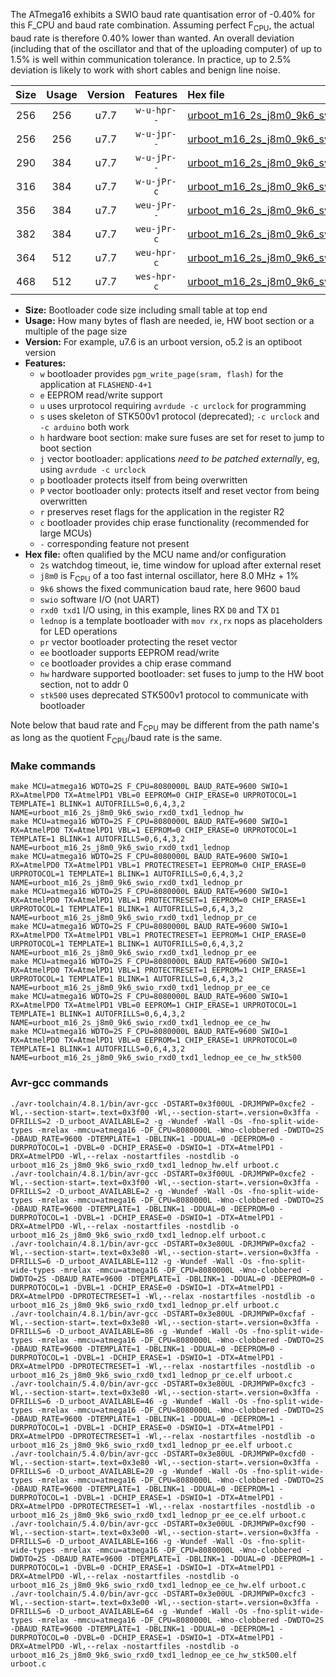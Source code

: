 The ATmega16 exhibits a SWIO baud rate quantisation error of -0.40% for this F_CPU and baud rate combination. Assuming perfect F<sub>CPU</sub>, the actual baud rate is therefore 0.40% lower than wanted. An overall deviation (including that of the oscillator and that of the uploading computer) of up to 1.5% is well within communication tolerance. In practice, up to 2.5% deviation is likely to work with short cables and benign line noise.

|Size|Usage|Version|Features|Hex file|
|:-:|:-:|:-:|:-:|:--|
|256|256|u7.7|`w-u-hpr--`|[urboot_m16_2s_j8m0_9k6_swio_rxd0_txd1_lednop_hw.hex](https://raw.githubusercontent.com/stefanrueger/urboot.hex/main/mcus/atmega16/watchdog_2_s/internal_oscillator%2B1%25/%2B8m000000_hz/%2B%2B%2B9k6_baud/uart0_rxd0_txd1/lednop/urboot_m16_2s_j8m0_9k6_swio_rxd0_txd1_lednop_hw.hex)|
|256|256|u7.7|`w-u-jpr--`|[urboot_m16_2s_j8m0_9k6_swio_rxd0_txd1_lednop.hex](https://raw.githubusercontent.com/stefanrueger/urboot.hex/main/mcus/atmega16/watchdog_2_s/internal_oscillator%2B1%25/%2B8m000000_hz/%2B%2B%2B9k6_baud/uart0_rxd0_txd1/lednop/urboot_m16_2s_j8m0_9k6_swio_rxd0_txd1_lednop.hex)|
|290|384|u7.7|`w-u-jPr--`|[urboot_m16_2s_j8m0_9k6_swio_rxd0_txd1_lednop_pr.hex](https://raw.githubusercontent.com/stefanrueger/urboot.hex/main/mcus/atmega16/watchdog_2_s/internal_oscillator%2B1%25/%2B8m000000_hz/%2B%2B%2B9k6_baud/uart0_rxd0_txd1/lednop/urboot_m16_2s_j8m0_9k6_swio_rxd0_txd1_lednop_pr.hex)|
|316|384|u7.7|`w-u-jPr-c`|[urboot_m16_2s_j8m0_9k6_swio_rxd0_txd1_lednop_pr_ce.hex](https://raw.githubusercontent.com/stefanrueger/urboot.hex/main/mcus/atmega16/watchdog_2_s/internal_oscillator%2B1%25/%2B8m000000_hz/%2B%2B%2B9k6_baud/uart0_rxd0_txd1/lednop/urboot_m16_2s_j8m0_9k6_swio_rxd0_txd1_lednop_pr_ce.hex)|
|356|384|u7.7|`weu-jPr--`|[urboot_m16_2s_j8m0_9k6_swio_rxd0_txd1_lednop_pr_ee.hex](https://raw.githubusercontent.com/stefanrueger/urboot.hex/main/mcus/atmega16/watchdog_2_s/internal_oscillator%2B1%25/%2B8m000000_hz/%2B%2B%2B9k6_baud/uart0_rxd0_txd1/lednop/urboot_m16_2s_j8m0_9k6_swio_rxd0_txd1_lednop_pr_ee.hex)|
|382|384|u7.7|`weu-jPr-c`|[urboot_m16_2s_j8m0_9k6_swio_rxd0_txd1_lednop_pr_ee_ce.hex](https://raw.githubusercontent.com/stefanrueger/urboot.hex/main/mcus/atmega16/watchdog_2_s/internal_oscillator%2B1%25/%2B8m000000_hz/%2B%2B%2B9k6_baud/uart0_rxd0_txd1/lednop/urboot_m16_2s_j8m0_9k6_swio_rxd0_txd1_lednop_pr_ee_ce.hex)|
|364|512|u7.7|`weu-hpr-c`|[urboot_m16_2s_j8m0_9k6_swio_rxd0_txd1_lednop_ee_ce_hw.hex](https://raw.githubusercontent.com/stefanrueger/urboot.hex/main/mcus/atmega16/watchdog_2_s/internal_oscillator%2B1%25/%2B8m000000_hz/%2B%2B%2B9k6_baud/uart0_rxd0_txd1/lednop/urboot_m16_2s_j8m0_9k6_swio_rxd0_txd1_lednop_ee_ce_hw.hex)|
|468|512|u7.7|`wes-hpr-c`|[urboot_m16_2s_j8m0_9k6_swio_rxd0_txd1_lednop_ee_ce_hw_stk500.hex](https://raw.githubusercontent.com/stefanrueger/urboot.hex/main/mcus/atmega16/watchdog_2_s/internal_oscillator%2B1%25/%2B8m000000_hz/%2B%2B%2B9k6_baud/uart0_rxd0_txd1/lednop/urboot_m16_2s_j8m0_9k6_swio_rxd0_txd1_lednop_ee_ce_hw_stk500.hex)|

- **Size:** Bootloader code size including small table at top end
- **Usage:** How many bytes of flash are needed, ie, HW boot section or a multiple of the page size
- **Version:** For example, u7.6 is an urboot version, o5.2 is an optiboot version
- **Features:**
  + `w` bootloader provides `pgm_write_page(sram, flash)` for the application at `FLASHEND-4+1`
  + `e` EEPROM read/write support
  + `u` uses urprotocol requiring `avrdude -c urclock` for programming
  + `s` uses skeleton of STK500v1 protocol (deprecated); `-c urclock` and `-c arduino` both work
  + `h` hardware boot section: make sure fuses are set for reset to jump to boot section
  + `j` vector bootloader: applications *need to be patched externally*, eg, using `avrdude -c urclock`
  + `p` bootloader protects itself from being overwritten
  + `P` vector bootloader only: protects itself and reset vector from being overwritten
  + `r` preserves reset flags for the application in the register R2
  + `c` bootloader provides chip erase functionality (recommended for large MCUs)
  + `-` corresponding feature not present
- **Hex file:** often qualified by the MCU name and/or configuration
  + `2s` watchdog timeout, ie, time window for upload after external reset
  + `j8m0` is F<sub>CPU</sub> of a too fast internal oscillator, here 8.0 MHz + 1%
  + `9k6` shows the fixed communication baud rate, here 9600 baud
  + `swio` software I/O (not UART)
  + `rxd0 txd1` I/O using, in this example, lines RX `D0` and TX `D1`
  + `lednop` is a template bootloader with `mov rx,rx` nops as placeholders for LED operations
  + `pr` vector bootloader protecting the reset vector
  + `ee` bootloader supports EEPROM read/write
  + `ce` bootloader provides a chip erase command
  + `hw` hardware supported bootloader: set fuses to jump to the HW boot section, not to addr 0
  + `stk500` uses deprecated STK500v1 protocol to communicate with bootloader


Note below that baud rate and F<sub>CPU</sub> may be different from the path name's as long as the quotient F<sub>CPU</sub>/baud rate is the same.

### Make commands
```
make MCU=atmega16 WDTO=2S F_CPU=8080000L BAUD_RATE=9600 SWIO=1 RX=AtmelPD0 TX=AtmelPD1 VBL=0 EEPROM=0 CHIP_ERASE=0 URPROTOCOL=1 TEMPLATE=1 BLINK=1 AUTOFRILLS=0,6,4,3,2 NAME=urboot_m16_2s_j8m0_9k6_swio_rxd0_txd1_lednop_hw
make MCU=atmega16 WDTO=2S F_CPU=8080000L BAUD_RATE=9600 SWIO=1 RX=AtmelPD0 TX=AtmelPD1 VBL=1 EEPROM=0 CHIP_ERASE=0 URPROTOCOL=1 TEMPLATE=1 BLINK=1 AUTOFRILLS=0,6,4,3,2 NAME=urboot_m16_2s_j8m0_9k6_swio_rxd0_txd1_lednop
make MCU=atmega16 WDTO=2S F_CPU=8080000L BAUD_RATE=9600 SWIO=1 RX=AtmelPD0 TX=AtmelPD1 VBL=1 PROTECTRESET=1 EEPROM=0 CHIP_ERASE=0 URPROTOCOL=1 TEMPLATE=1 BLINK=1 AUTOFRILLS=0,6,4,3,2 NAME=urboot_m16_2s_j8m0_9k6_swio_rxd0_txd1_lednop_pr
make MCU=atmega16 WDTO=2S F_CPU=8080000L BAUD_RATE=9600 SWIO=1 RX=AtmelPD0 TX=AtmelPD1 VBL=1 PROTECTRESET=1 EEPROM=0 CHIP_ERASE=1 URPROTOCOL=1 TEMPLATE=1 BLINK=1 AUTOFRILLS=0,6,4,3,2 NAME=urboot_m16_2s_j8m0_9k6_swio_rxd0_txd1_lednop_pr_ce
make MCU=atmega16 WDTO=2S F_CPU=8080000L BAUD_RATE=9600 SWIO=1 RX=AtmelPD0 TX=AtmelPD1 VBL=1 PROTECTRESET=1 EEPROM=1 CHIP_ERASE=0 URPROTOCOL=1 TEMPLATE=1 BLINK=1 AUTOFRILLS=0,6,4,3,2 NAME=urboot_m16_2s_j8m0_9k6_swio_rxd0_txd1_lednop_pr_ee
make MCU=atmega16 WDTO=2S F_CPU=8080000L BAUD_RATE=9600 SWIO=1 RX=AtmelPD0 TX=AtmelPD1 VBL=1 PROTECTRESET=1 EEPROM=1 CHIP_ERASE=1 URPROTOCOL=1 TEMPLATE=1 BLINK=1 AUTOFRILLS=0,6,4,3,2 NAME=urboot_m16_2s_j8m0_9k6_swio_rxd0_txd1_lednop_pr_ee_ce
make MCU=atmega16 WDTO=2S F_CPU=8080000L BAUD_RATE=9600 SWIO=1 RX=AtmelPD0 TX=AtmelPD1 VBL=0 EEPROM=1 CHIP_ERASE=1 URPROTOCOL=1 TEMPLATE=1 BLINK=1 AUTOFRILLS=0,6,4,3,2 NAME=urboot_m16_2s_j8m0_9k6_swio_rxd0_txd1_lednop_ee_ce_hw
make MCU=atmega16 WDTO=2S F_CPU=8080000L BAUD_RATE=9600 SWIO=1 RX=AtmelPD0 TX=AtmelPD1 VBL=0 EEPROM=1 CHIP_ERASE=1 URPROTOCOL=0 TEMPLATE=1 BLINK=1 AUTOFRILLS=0,6,4,3,2 NAME=urboot_m16_2s_j8m0_9k6_swio_rxd0_txd1_lednop_ee_ce_hw_stk500
```

### Avr-gcc commands
```
./avr-toolchain/4.8.1/bin/avr-gcc -DSTART=0x3f00UL -DRJMPWP=0xcfe2 -Wl,--section-start=.text=0x3f00 -Wl,--section-start=.version=0x3ffa -DFRILLS=2 -D_urboot_AVAILABLE=2 -g -Wundef -Wall -Os -fno-split-wide-types -mrelax -mmcu=atmega16 -DF_CPU=8080000L -Wno-clobbered -DWDTO=2S -DBAUD_RATE=9600 -DTEMPLATE=1 -DBLINK=1 -DDUAL=0 -DEEPROM=0 -DURPROTOCOL=1 -DVBL=0 -DCHIP_ERASE=0 -DSWIO=1 -DTX=AtmelPD1 -DRX=AtmelPD0 -Wl,--relax -nostartfiles -nostdlib -o urboot_m16_2s_j8m0_9k6_swio_rxd0_txd1_lednop_hw.elf urboot.c
./avr-toolchain/4.8.1/bin/avr-gcc -DSTART=0x3f00UL -DRJMPWP=0xcfe2 -Wl,--section-start=.text=0x3f00 -Wl,--section-start=.version=0x3ffa -DFRILLS=2 -D_urboot_AVAILABLE=2 -g -Wundef -Wall -Os -fno-split-wide-types -mrelax -mmcu=atmega16 -DF_CPU=8080000L -Wno-clobbered -DWDTO=2S -DBAUD_RATE=9600 -DTEMPLATE=1 -DBLINK=1 -DDUAL=0 -DEEPROM=0 -DURPROTOCOL=1 -DVBL=1 -DCHIP_ERASE=0 -DSWIO=1 -DTX=AtmelPD1 -DRX=AtmelPD0 -Wl,--relax -nostartfiles -nostdlib -o urboot_m16_2s_j8m0_9k6_swio_rxd0_txd1_lednop.elf urboot.c
./avr-toolchain/4.8.1/bin/avr-gcc -DSTART=0x3e80UL -DRJMPWP=0xcfa2 -Wl,--section-start=.text=0x3e80 -Wl,--section-start=.version=0x3ffa -DFRILLS=6 -D_urboot_AVAILABLE=112 -g -Wundef -Wall -Os -fno-split-wide-types -mrelax -mmcu=atmega16 -DF_CPU=8080000L -Wno-clobbered -DWDTO=2S -DBAUD_RATE=9600 -DTEMPLATE=1 -DBLINK=1 -DDUAL=0 -DEEPROM=0 -DURPROTOCOL=1 -DVBL=1 -DCHIP_ERASE=0 -DSWIO=1 -DTX=AtmelPD1 -DRX=AtmelPD0 -DPROTECTRESET=1 -Wl,--relax -nostartfiles -nostdlib -o urboot_m16_2s_j8m0_9k6_swio_rxd0_txd1_lednop_pr.elf urboot.c
./avr-toolchain/4.8.1/bin/avr-gcc -DSTART=0x3e80UL -DRJMPWP=0xcfaf -Wl,--section-start=.text=0x3e80 -Wl,--section-start=.version=0x3ffa -DFRILLS=6 -D_urboot_AVAILABLE=86 -g -Wundef -Wall -Os -fno-split-wide-types -mrelax -mmcu=atmega16 -DF_CPU=8080000L -Wno-clobbered -DWDTO=2S -DBAUD_RATE=9600 -DTEMPLATE=1 -DBLINK=1 -DDUAL=0 -DEEPROM=0 -DURPROTOCOL=1 -DVBL=1 -DCHIP_ERASE=1 -DSWIO=1 -DTX=AtmelPD1 -DRX=AtmelPD0 -DPROTECTRESET=1 -Wl,--relax -nostartfiles -nostdlib -o urboot_m16_2s_j8m0_9k6_swio_rxd0_txd1_lednop_pr_ce.elf urboot.c
./avr-toolchain/5.4.0/bin/avr-gcc -DSTART=0x3e80UL -DRJMPWP=0xcfc3 -Wl,--section-start=.text=0x3e80 -Wl,--section-start=.version=0x3ffa -DFRILLS=6 -D_urboot_AVAILABLE=46 -g -Wundef -Wall -Os -fno-split-wide-types -mrelax -mmcu=atmega16 -DF_CPU=8080000L -Wno-clobbered -DWDTO=2S -DBAUD_RATE=9600 -DTEMPLATE=1 -DBLINK=1 -DDUAL=0 -DEEPROM=1 -DURPROTOCOL=1 -DVBL=1 -DCHIP_ERASE=0 -DSWIO=1 -DTX=AtmelPD1 -DRX=AtmelPD0 -DPROTECTRESET=1 -Wl,--relax -nostartfiles -nostdlib -o urboot_m16_2s_j8m0_9k6_swio_rxd0_txd1_lednop_pr_ee.elf urboot.c
./avr-toolchain/5.4.0/bin/avr-gcc -DSTART=0x3e80UL -DRJMPWP=0xcfd0 -Wl,--section-start=.text=0x3e80 -Wl,--section-start=.version=0x3ffa -DFRILLS=6 -D_urboot_AVAILABLE=20 -g -Wundef -Wall -Os -fno-split-wide-types -mrelax -mmcu=atmega16 -DF_CPU=8080000L -Wno-clobbered -DWDTO=2S -DBAUD_RATE=9600 -DTEMPLATE=1 -DBLINK=1 -DDUAL=0 -DEEPROM=1 -DURPROTOCOL=1 -DVBL=1 -DCHIP_ERASE=1 -DSWIO=1 -DTX=AtmelPD1 -DRX=AtmelPD0 -DPROTECTRESET=1 -Wl,--relax -nostartfiles -nostdlib -o urboot_m16_2s_j8m0_9k6_swio_rxd0_txd1_lednop_pr_ee_ce.elf urboot.c
./avr-toolchain/5.4.0/bin/avr-gcc -DSTART=0x3e00UL -DRJMPWP=0xcf90 -Wl,--section-start=.text=0x3e00 -Wl,--section-start=.version=0x3ffa -DFRILLS=6 -D_urboot_AVAILABLE=166 -g -Wundef -Wall -Os -fno-split-wide-types -mrelax -mmcu=atmega16 -DF_CPU=8080000L -Wno-clobbered -DWDTO=2S -DBAUD_RATE=9600 -DTEMPLATE=1 -DBLINK=1 -DDUAL=0 -DEEPROM=1 -DURPROTOCOL=1 -DVBL=0 -DCHIP_ERASE=1 -DSWIO=1 -DTX=AtmelPD1 -DRX=AtmelPD0 -Wl,--relax -nostartfiles -nostdlib -o urboot_m16_2s_j8m0_9k6_swio_rxd0_txd1_lednop_ee_ce_hw.elf urboot.c
./avr-toolchain/5.4.0/bin/avr-gcc -DSTART=0x3e00UL -DRJMPWP=0xcfc3 -Wl,--section-start=.text=0x3e00 -Wl,--section-start=.version=0x3ffa -DFRILLS=6 -D_urboot_AVAILABLE=64 -g -Wundef -Wall -Os -fno-split-wide-types -mrelax -mmcu=atmega16 -DF_CPU=8080000L -Wno-clobbered -DWDTO=2S -DBAUD_RATE=9600 -DTEMPLATE=1 -DBLINK=1 -DDUAL=0 -DEEPROM=1 -DURPROTOCOL=0 -DVBL=0 -DCHIP_ERASE=1 -DSWIO=1 -DTX=AtmelPD1 -DRX=AtmelPD0 -Wl,--relax -nostartfiles -nostdlib -o urboot_m16_2s_j8m0_9k6_swio_rxd0_txd1_lednop_ee_ce_hw_stk500.elf urboot.c
```

